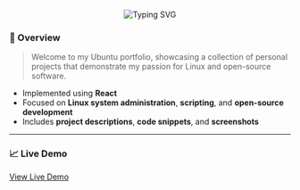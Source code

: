 
<div align="center">
  
  <br/>
  
  <img src="https://readme-typing-svg.herokuapp.com?font=Fira+Code&weight=500&size=28&pause=1000&color=F75C7E&center=true&vCenter=true&width=700&lines=Tensae+Aschalew's+Ubuntu+Portfolio;Exploring+Linux+%26+Open-Source;Collection+of+Personal+Projects" alt="Typing SVG" />
</div>


### 📁 Overview

> Welcome to my Ubuntu portfolio, showcasing a collection of personal projects that demonstrate my passion for Linux and open-source software.

- Implemented using **React**
- Focused on **Linux system administration**, **scripting**, and **open-source development**
- Includes **project descriptions**, **code snippets**, and **screenshots**

---

### 📈 Live Demo

[View Live Demo](https://tensae-ubuntu-portfolio.vercel.app/)
